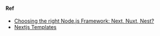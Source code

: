 
<h4> Ref </h4>

<ul>
  <li> <a href="https://nodesource.com/blog/next-nuxt-nest/"> Choosing the right Node.js Framework: Next, Nuxt, Nest? </a> </li>
  
  <li> <a href="https://www.creative-tim.com/templates/nextjs"> Nextjs Templates </a> </li>
</ul>

